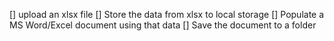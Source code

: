 
[] upload an xlsx file
[] Store the data from xlsx to local storage
[] Populate a MS Word/Excel document using that data
[] Save the document to a folder